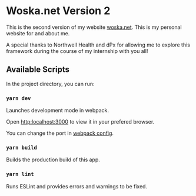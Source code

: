 # Woska.net Version 2

This is the second version of my website [woska.net](https://woska.net). This is my personal website for and about me.

A special thanks to Northwell Health and dPx for allowing me to explore this framework during the course of my internship with you all!

## Available Scripts

In the project directory, you can run:

### `yarn dev`

Launches development mode in webpack.

Open [http:localhost:3000](http://localhost:3000)
to view it in your prefered browser.

You can change the port in [webpack config](./babel.config.json).

### `yarn build`

Builds the production build of this app.

### `yarn lint`

Runs ESLint and provides errors and warnings to be fixed.
